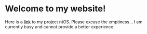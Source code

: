 # Welcome to my website!
Here is a [link](nt-corp.github.io/ntos1-0) to my project ntOS.
Please excuse the emptiness... I am currently busy and cannot provide a better experience.
